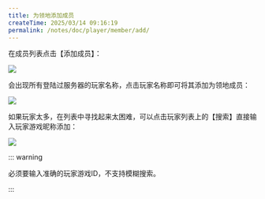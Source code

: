 ```yaml
---
title: 为领地添加成员
createTime: 2025/03/14 09:16:19
permalink: /notes/doc/player/member/add/
---
```


在成员列表点击【添加成员】：

![](/player/member/add/1.png)

会出现所有登陆过服务器的玩家名称，点击玩家名称即可将其添加为领地成员：

![](/player/member/add/2.png)

如果玩家太多，在列表中寻找起来太困难，可以点击玩家列表上的【搜索】直接输入玩家游戏昵称添加：

![](/player/member/add/3.png)

::: warning

必须要输入准确的玩家游戏ID，不支持模糊搜索。

:::
